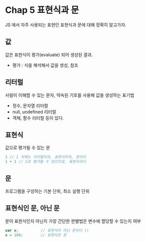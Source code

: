 # Chap 5 표현식과 문
JS 에서 자주 사용되는 표현인 표현식과 문에 대해 정확히 알고가자.

## 값 
값은 표현식이 평가(evaluate) 되어 생성된 결과.
* 평가 : 식을 해석해서 값을 생성, 참조

## 리터럴
사람이 이해할 수 있는 문자, 약속된 기호를 사용해 값을 생성하는 표기법
* 정수, 문자열 리터럴
* null, undefined 리터럴
* 객체, 함수 리터럴
등이 있다.

## 표현식
값으로 평가될 수 있는 문
```javascript
1 // 1 자체는 리터럴이자, 표현식이자, 문이다
1 + 1 // 2로 평가될 수 있으므로, 표현식이다
```

## 문
프로그램을 구성하는 기본 단위, 최소 실행 단위


## 표현식인 문, 아닌 문
문이 표현식인지 아닌지 가장 간단한 판별법은 변수에 할당할 수 있는지 여부
```javascript
var x;          // 표현식이 아닌 문이다 ()
x = 100;        // 표현식인 문
```